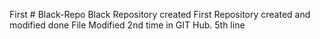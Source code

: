 First # Black-Repo
Black Repository created
First Repository created and modified done
File Modified 2nd time in GIT Hub.
5th line
